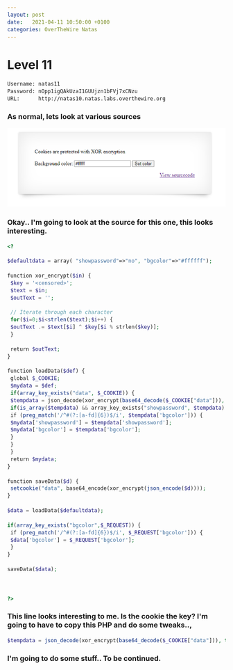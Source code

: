 ```yaml
---
layout: post
date:   2021-04-11 10:50:00 +0100
categories: OverTheWire Natas
---
```


# Level 11

```bash
Username: natas11
Password: nOpp1igQAkUzaI1GUUjzn1bFVj7xCNzu
URL:      http://natas10.natas.labs.overthewire.org
```

### As normal, lets look at various sources

![](/assets/47.png)

### Okay.. I'm going to look at the source for this one, this looks interesting.

```php
<?  
  
$defaultdata = array( "showpassword"=>"no", "bgcolor"=>"#ffffff");  
  
function xor_encrypt($in) {  
 $key = '<censored>';  
 $text = $in;  
 $outText = '';  
  
 // Iterate through each character  
 for($i=0;$i<strlen($text);$i++) {  
 $outText .= $text[$i] ^ $key[$i % strlen($key)];  
 }  
  
 return $outText;  
}  
  
function loadData($def) {  
 global $_COOKIE;  
 $mydata = $def;  
 if(array_key_exists("data", $_COOKIE)) {  
 $tempdata = json_decode(xor_encrypt(base64_decode($_COOKIE["data"])), true);  
 if(is_array($tempdata) && array_key_exists("showpassword", $tempdata) && array_key_exists("bgcolor", $tempdata)) {  
 if (preg_match('/^#(?:[a-fd]{6})$/i', $tempdata['bgcolor'])) {  
 $mydata['showpassword'] = $tempdata['showpassword'];  
 $mydata['bgcolor'] = $tempdata['bgcolor'];  
 }  
 }  
 }  
 return $mydata;  
}  
  
function saveData($d) {  
 setcookie("data", base64_encode(xor_encrypt(json_encode($d))));  
}  
  
$data = loadData($defaultdata);  
  
if(array_key_exists("bgcolor",$_REQUEST)) {  
 if (preg_match('/^#(?:[a-fd]{6})$/i', $_REQUEST['bgcolor'])) {  
 $data['bgcolor'] = $_REQUEST['bgcolor'];  
 }  
}  
  
saveData($data);  
  
  
  
?>
```

### This line looks interesting to me. Is the cookie the key? I'm going to have to copy this PHP and do some tweaks..,

```php
$tempdata = json_decode(xor_encrypt(base64_decode($_COOKIE["data"])), true);  
```

### I'm going to do some stuff.. To be continued.



```
 
```
